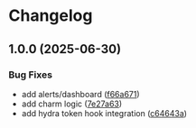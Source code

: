 # Changelog

## 1.0.0 (2025-06-30)


### Bug Fixes

* add alerts/dashboard ([f66a671](https://github.com/canonical/hook-service-operator/commit/f66a671abcd1d85b979826966264a8f77726dce8))
* add charm logic ([7e27a63](https://github.com/canonical/hook-service-operator/commit/7e27a63105c454507aad726d4e068dbfe403c909))
* add hydra token hook integration ([c64643a](https://github.com/canonical/hook-service-operator/commit/c64643a86113be98dd8b153863d7673d9ee4c7e2))
